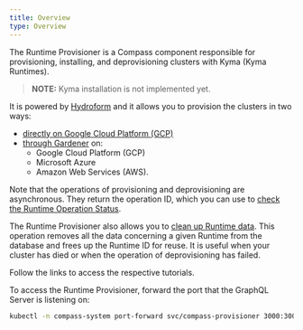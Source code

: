 ```yaml
---
title: Overview
type: Overview
---
```


The Runtime Provisioner is a Compass component responsible for provisioning, installing, and deprovisioning clusters with Kyma (Kyma Runtimes). 

> **NOTE:** Kyma installation is not implemented yet. 

It is powered by [Hydroform](https://github.com/kyma-incubator/hydroform) and it allows you to provision the clusters in two ways:
- [directly on Google Cloud Platform (GCP)](08-01-provisioning-gcp.md)
- [through Gardener](08-02-provisioning-gardener.md) on:
    * Google Cloud Platform (GCP)
    * Microsoft Azure
    * Amazon Web Services (AWS).
    
Note that the operations of provisioning and deprovisioning are asynchronous. They return the operation ID, which you can use to [check the Runtime Operation Status](08-03-runtime-operation-status.md).

<!--- You can also use it to [clean up Runtime data](08-06-clean-up-runtime-data.md) when a cluster can no longer be used, but cannot be deprovisioned either. For example, when your cluster dies, or when the operation of deprovisioning has failed. --->

The Runtime Provisioner also allows you to [clean up Runtime data](08-06-clean-up-runtime-data.md). This operation removes all the data concerning a given Runtime from the database and frees up the Runtime ID for reuse. It is useful when your cluster has died or when the operation of deprovisioning has failed.

Follow the links to access the respective tutorials. 
    
To access the Runtime Provisioner, forward the port that the GraphQL Server is listening on:

```bash
kubectl -n compass-system port-forward svc/compass-provisioner 3000:3000
```

